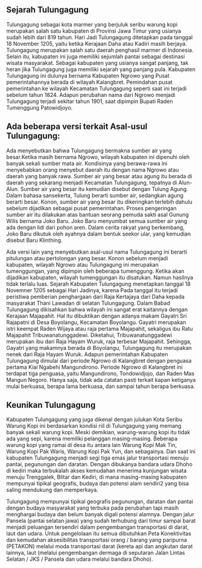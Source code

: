 <!-- # Sekilas Tentang Tulungagung -->

## Sejarah Tulungagung

Tulungagung sebagai kota marmer yang berjuluk seribu warung kopi merupakan salah satu kabupaten di Provinsi Jawa Timur yang usianya sudah lebih dari 819 tahun. Hari Jadi Tulungagung ditetapkan pada tanggal 18 November 1205, yaitu ketika Kerajaan Daha atau Kadiri masih berjaya. Tulungagung merupakan salah satu daerah penghasil marmer di Indonesia. Selain itu, kabupaten ini juga memiliki sejumlah pantai sebagai destinasi wisata masyarakat.
Sebagai kabupaten yang usianya sangat panjang, tak heran jika Tulungagung juga memiliki sejarah yang panjang pula. Kabupaten Tulungagung ini dulunya bernama Kabupaten Ngrowo yang Pusat pemerintahannya berada di wilayah Kalangbret. Pemindahan pusat pemerintahan ke wilayah Kecamatan Tulungagung seperti saat ini terjadi sebelum tahun 1824. Adapun perubahan nama dari Ngrowo menjadi Tulungagung terjadi sekitar tahun 1901, saat dipimpin Bupati Raden Tumenggung Patowidjoyo.

## Ada beberapa versi terkait Asal-usul Tulungagung:

Ada menyebutkan bahwa Tulungagung bermakna sumber air yang besar.Ketika masih bernama Ngrowo, wilayah kabupaten ini dipenuhi oleh banyak sekali sumber mata air. Kondisinya yang berawa-rawa ini menyebabkan orang menyebut daerah itu dengan nama Ngrowo atau daerah yang banyak rawa. Sumber air yang besar atau agung itu berada di daerah yang sekarang menjadi Kecamatan Tulungagung, tepatnya di Alun-Alun. Sumber air yang besar itu kemudian disebut dengan Tulung Agung. Dalam bahasa sansekerta, Tulung berarti sumber air, sedangkan agung berarti besar. Konon, sumber air yang besar itu dikeringkan terlebih dahulu sebelum dijadikan sebagai pusat pemerintahan. Proses pengeringan sumber air itu dilakukan atas bantuan seorang pemuda sakti asal Gunung Wilis bernama Joko Baru. Joko Baru menyumbat semua sumber air yang ada dengan lidi dari pohon aren. Dalam cerita rakyat yang berkembang, Joko Baru dikutuk oleh ayahnya dalam bentuk seekor ular, yang kemudian disebut Baru Klinthing.

Ada versi lain yang menyebutkan asal-usul nama Tulungagung ini berarti pitulungan atau pertolongan yang besar.
Konon sebelum menjadi kabupaten, wilayah Ngrowo atau Tulungagung ini merupakan tumenggungan, yang dipimpin oleh beberapa tumenggung. Ketika akan dijadikan kabupaten, wilayah tumenggungan itu disatukan. Namun hasilnya tidak terlalu luas. Sejarah Kabupaten Tulungagung menetapkan tanggal 18 Novemner 1205 sebagai Hari Jadinya, karena Pada tanggal itu terjadi peristiwa pemberian penghargaan dari Raja Kertajaya dari Daha kepada masyarakat Thani Lawadan di selatan Tulungagung. Dalam Babad Tulungagung dikisahkan bahwa wilayah ini sangat erat kaitannya dengan Kerajaan Majapahit. Hal itu dibuktikan dengan adanya makam Gayatri Sri Rajapatni di Desa Boyolangu, Kecamatan Boyolangu. Gayatri merupakan istri keempat Raden Wijaya atau raja pertama Majapahit, sekaligus ibu Ratu Majapahit Tribuwanatunggadewi. Diketahui, Tribuwanatunggadewi merupakan ibu dari Raja Hayam Wuruk, raja terbesar Majapahit. Sehingga, Gayatri yang makamnya berada di Boyolangu, Tulungagung itu merupakan nenek dari Raja Hayam Wuruk. Adapun pemerintahan Kabupaten Tulungagung dimulai dari periode Ngrowo di Kalangbret dengan penguasa pertama Kiai Ngabehi Mangundirono. Periode Ngrowo di Kalangbret ini terdapat tiga penguasa, yaitu Mangundirono, Tondowidjojo, dan Raden Mas Mangun Negoro. Hanya saja, tidak ada catatan pasti terkait kapan ketiganya mulai berkuasa, berapa lama berkuasa, dan sampai tahun berapa berkuasa.

## Keunikan Tulungagung

Kabupaten Tulungagung yang juga dikenal dengan julukan Kota Seribu Warung Kopi ini berdasarkan kondisi riil di Tulungagung yang memang banyak sekali warung kopi. Meski demikian, warung-warung kopi itu tidak ada yang sepi, karena memiliki pelanggan masing-masing. Beberapa warung kopi yang ramai di desa itu antara lain Warung Kopi Mak Tin, Warung Kopi Pak Waris, Warung Kopi Pak Yun, dan sebagainya. Dan saat ini kabupaten Tulungagung menjadi segi tiga emas jalur transportasi menuju pantai, pegunungan dan daratan. Dengan dibukanya bandara udara Dhoho di kediri maka terbukalah akses kemudahan menerima kunjungan wisata menuju Trenggalek, Blitar dan Kediri, di mana masing-masing kabupaten mempunyai tipikal geografis, budaya dan potensi alam sendiri2 yang bisa saling mendukung dan memperkaya.

Tulungagung mempunyai tipikal geografis pegunungan, daratan dan pantai dengan budaya masyarakat yang terbuka pada perubahan tapi masih menghargai budaya dan belum banyak digali potensi alamnya. Dengan jalur Pansela (pantai selatan jawa) yang sudah terhubung dari timur sampai barat menjadi peluangan tersendiri dalam pengembangan transportasi di darat, laut dan udara. Untuk pengelolaan itu semua dibutuhkan Peta Konektivitas dan kemudahan aksesibilitas transportasi orang / barang yang paripurna (PETAKON) melalui moda transportasi darat (kereta api dan angkutan darat lainnya, laut (melalui pengembangan dermaga di seputaran Jalan Lintas Selatan / JKS / Pansela dan udara melalui bandara Dhoho).
